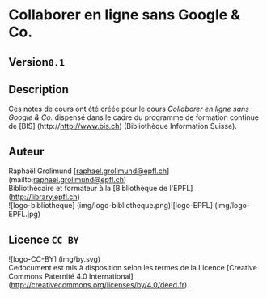 # Collaborer en ligne sans Google & Co.

## Version`0.1`

## Description
Ces notes de cours ont été créée pour le cours *Collaborer en ligne sans Google & Co.* dispensé dans le cadre du programme de formation continue de [BIS] (http://http://www.bis.ch) (Bibliothèque Information Suisse).   

## Auteur
Raphaël Grolimund [raphael.grolimund@epfl.ch] (mailto:raphael.grolimund@epfl.ch)   
Bibliothécaire et formateur à la [Bibliothèque de l'EPFL] (http://library.epfl.ch)   
![logo-bibliotheque] (img/logo-bibliotheque.png)![logo-EPFL] (img/logo-EPFL.jpg)   

## Licence `CC BY`
![logo-CC-BY] (img/by.svg)   
Cedocument est mis à disposition selon les termes de la Licence [Creative Commons Paternité 4.0 International] (http://creativecommons.org/licenses/by/4.0/deed.fr).   
